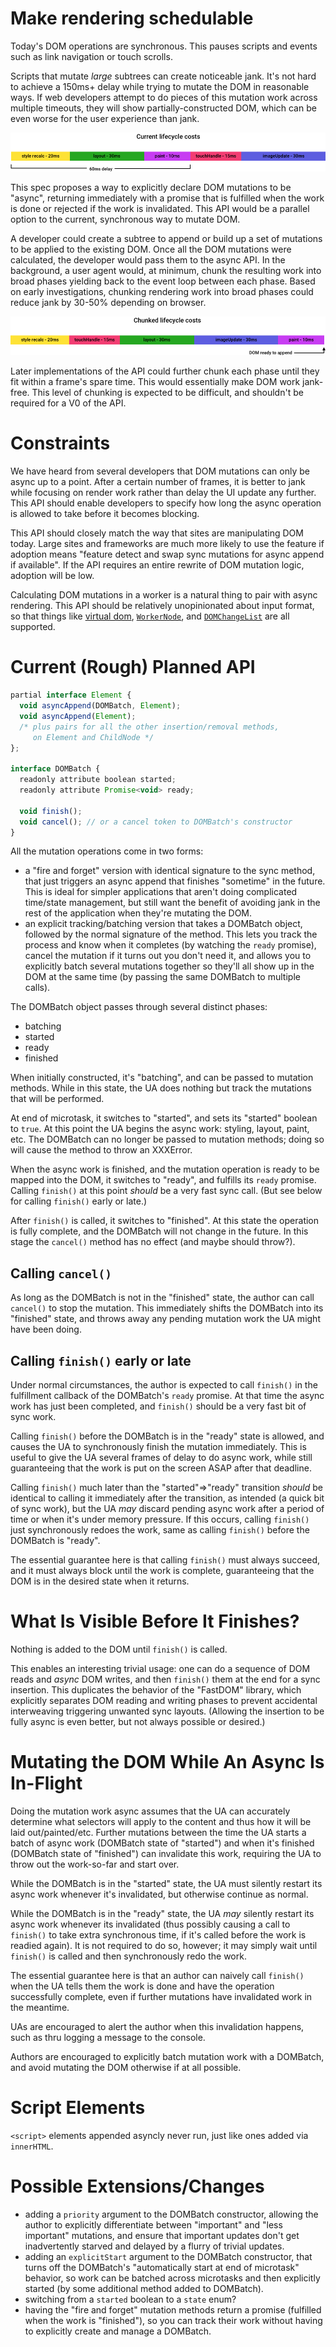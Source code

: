 # Make rendering schedulable

Today's DOM operations are synchronous. This pauses scripts and events such as link navigation or touch scrolls.

Scripts that mutate *large* subtrees can create noticeable jank. It's not hard to achieve a 150ms+ delay while trying to mutate the DOM in reasonable ways. If web developers attempt to do pieces of this mutation work across multiple timeouts, they will show partially-constructed DOM, which can be even worse for the user experience than jank.

![synchronous rendering lifecycle](sync-lifecycle.png)

This spec proposes a way to explicitly declare DOM mutations to be "async", returning immediately with a promise that is fulfilled when the work is done or rejected if the work is invalidated. This API would be a parallel option to the current, synchronous way to mutate DOM.

A developer could create a subtree to append or build up a set of mutations to be applied to the existing DOM. Once all the DOM mutations were calculated, the developer would pass them to the async API. In the background, a user agent would, at minimum, chunk the resulting work into broad phases yielding back to the event loop between each phase. Based on early investigations, chunking rendering work into broad phases could reduce jank by 30-50% depending on browser.

![asynchronous rendering lifecycle](async-lifecycle.png)

Later implementations of the API could further chunk each phase until they fit within a frame's spare time. This would essentially make DOM work jank-free. This level of chunking is expected to be difficult, and shouldn't be required for a V0 of the API.

# Constraints
We have heard from several developers that DOM mutations can only be async up to a point. After a certain number of frames, it is better to jank while focusing on render work rather than delay the UI update any further. This API should enable developers to specify how long the async operation is allowed to take before it becomes blocking.

This API should closely match the way that sites are manipulating DOM today. Large sites and frameworks are much more likely to use the feature if adoption means "feature detect and swap sync mutations for async append if available". If the API requires an entire rewrite of DOM mutation logic, adoption will be low.

Calculating DOM mutations in a worker is a natural thing to pair with async rendering. This API should be relatively unopinionated about input format, so that things like [virtual dom](https://github.com/Matt-Esch/virtual-dom), [`WorkerNode`](github.com/drufball/worker-node), and [`DOMChangeList`](https://github.com/whatwg/dom/issues/270) are all supported.

# Current (Rough) Planned API

```javascript
partial interface Element {
  void asyncAppend(DOMBatch, Element);
  void asyncAppend(Element);
  /* plus pairs for all the other insertion/removal methods,
     on Element and ChildNode */
};

interface DOMBatch {
  readonly attribute boolean started;
  readonly attribute Promise<void> ready;

  void finish();
  void cancel(); // or a cancel token to DOMBatch's constructor
}
```

All the mutation operations come in two forms:

* a "fire and forget" version with identical signature to the sync method,
  that just triggers an async append that finishes "sometime" in the future.
  This is ideal for simpler applications that aren't doing complicated time/state management,
  but still want the benefit of avoiding jank in the rest of the application
  when they're mutating the DOM.
* an explicit tracking/batching version that takes a DOMBatch object,
  followed by the normal signature of the method.
  This lets you track the process and know when it completes
  (by watching the `ready` promise),
  cancel the mutation if it turns out you don't need it,
  and allows you to explicitly batch several mutations together
  so they'll all show up in the DOM at the same time
  (by passing the same DOMBatch to multiple calls).

The DOMBatch object passes through several distinct phases:
* batching
* started
* ready
* finished

When initially constructed, it's "batching",
and can be passed to mutation methods.
While in this state, the UA does nothing but track the mutations that will be performed.

At end of microtask, it switches to "started",
and sets its "started" boolean to `true`.
At this point the UA begins the async work:
styling, layout, paint, etc.
The DOMBatch can no longer be passed to mutation methods;
doing so will cause the method to throw an XXXError.

When the async work is finished,
and the mutation operation is ready to be mapped into the DOM,
it switches to "ready",
and fulfills its `ready` promise.
Calling `finish()` at this point *should* be a very fast sync call.
(But see below for calling `finish()` early or late.)

After `finish()` is called,
it switches to "finished".
At this state the operation is fully complete,
and the DOMBatch will not change in the future.
In this stage the `cancel()` method has no effect
(and maybe should throw?).

## Calling `cancel()`

As long as the DOMBatch is not in the "finished" state,
the author can call `cancel()` to stop the mutation.
This immediately shifts the DOMBatch into its "finished" state,
and throws away any pending mutation work the UA might have been doing.

## Calling `finish()` early or late

Under normal circumstances,
the author is expected to call `finish()` in the fulfillment callback
of the DOMBatch's `ready` promise.
At that time the async work has just been completed,
and `finish()` should be a very fast bit of sync work.

Calling `finish()` before the DOMBatch is in the "ready" state is allowed,
and causes the UA to synchronously finish the mutation immediately.
This is useful to give the UA several frames of delay to do async work,
while still guaranteeing that the work is put on the screen ASAP after that deadline.

Calling `finish()` much later than the "started"=>"ready" transition
*should* be identical to calling it immediately after the transition, as intended
(a quick bit of sync work),
but the UA *may* discard pending async work after a period of time
or when it's under memory pressure.
If this occurs, calling `finish()` just synchronously redoes the work,
same as calling `finish()` before the DOMBatch is "ready".

The essential guarantee here is that calling `finish()` must always succeed,
and it must always block until the work is complete,
guaranteeing that the DOM is in the desired state when it returns.

# What Is Visible Before It Finishes?

Nothing is added to the DOM until `finish()` is called.

This enables an interesting trivial usage:
one can do a sequence of DOM reads and *async* DOM writes,
and then `finish()` them at the end for a sync insertion.
This duplicates the behavior of the "FastDOM" library,
which explicitly separates DOM reading and writing phases
to prevent accidental interweaving
triggering unwanted sync layouts.
(Allowing the insertion to be fully async is even better,
but not always possible or desired.)

# Mutating the DOM While An Async Is In-Flight

Doing the mutation work async assumes that
the UA can accurately determine what selectors will apply to the content
and thus how it will be laid out/painted/etc.
Further mutations between the time the UA starts a batch of async work
(DOMBatch state of "started")
and when it's finished
(DOMBatch state of "finished")
can invalidate this work,
requiring the UA to throw out the work-so-far and start over.

While the DOMBatch is in the "started" state,
the UA must silently restart its async work
whenever it's invalidated,
but otherwise continue as normal.

While the DOMBatch is in the "ready" state,
the UA *may* silently restart its async work
whenever its invalidated
(thus possibly causing a call to `finish()` to take extra synchronous time,
if it's called before the work is readied again).
It is not required to do so, however;
it may simply wait until `finish()` is called
and then synchronously redo the work.

The essential guarantee here is that
an author can naively call `finish()` when the UA tells them the work is done
and have the operation successfully complete,
even if further mutations have invalidated work in the meantime.

UAs are encouraged to alert the author when this invalidation happens,
such as thru logging a message to the console.

Authors are encouraged to explicitly batch mutation work with a DOMBatch,
and avoid mutating the DOM otherwise if at all possible.

# Script Elements

`<script>` elements appended asyncly never run, just like ones added via `innerHTML`.

# Possible Extensions/Changes

* adding a `priority` argument to the DOMBatch constructor,
  allowing the author to explicitly differentiate between "important" and "less important" mutations,
  and ensure that important updates don't get inadvertently starved and delayed by a flurry of trivial updates.
* adding an `explicitStart` argument to the DOMBatch constructor,
  that turns off the DOMBatch's "automatically start at end of microtask" behavior,
  so work can be batched across microtasks
  and then explicitly started
  (by some additional method added to DOMBatch).
* switching from a `started` boolean to a `state` enum?
* having the "fire and forget" mutation methods return a promise
  (fulfilled when the work is "finished"),
  so you can track their work
  without having to explicitly create and manage a DOMBatch.
